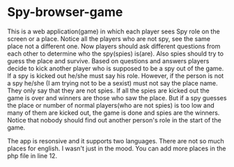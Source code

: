 # Spy-browser-game

This is a web application(game) in which each player sees Spy role on the screen or a place. Notice all the players who are not spy, see the same place not a different one. Now players should ask different questions from each other to determine who the spy(spies) is(are). Also spies should try to guess the place and survive. Based on questions and answers players decide to kick another player who is supposed to be a spy out of the game. If a spy is kicked out he/she must say his role. However, if the person is not a spy he/she (I am trying not to be a sexist) must not say the place name. They only say that they are not spies. If all the spies are kicked out the game is over and winners are those who saw the place. But if a spy guesses the place or number of normal players(who are not spies) is too low and many of them are kicked out, the game is done and spies are the winners. Notice that nobody should find out another person's role in the start of the game.

The app is resonsive and it supports two languages. There are not so much places for english. I wasn't just in the mood. You can add more places in the php file in line 12.
